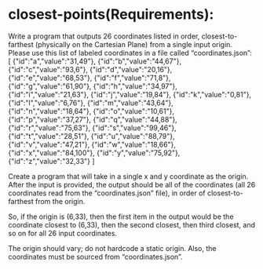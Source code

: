 # closest-points(Requirements):
Write a program that outputs 26 coordinates listed in order, closest-to-farthest (physically on the Cartesian Plane) from a single input origin.
 
Please use this list of labeled coordinates in a file called “coordinates.json”:
[
  {"id":"a","value":"31,49"},
  {"id":"b","value":"44,67"},
  {"id":"c","value":"93,6"},
  {"id":"d","value":"20,16"},
  {"id":"e","value":"68,53"},
  {"id":"f","value":"71,8"},
  {"id":"g","value":"61,90"},
  {"id":"h","value":"34,97"},
  {"id":"i","value":"21,63"},
  {"id":"j","value":"19,84"},
  {"id":"k","value":"0,81"},
  {"id":"l","value":"6,76"},
  {"id":"m","value":"43,64"},
  {"id":"n","value":"18,64"},
  {"id":"o","value":"10,61"},
  {"id":"p","value":"37,27"},
  {"id":"q","value":"44,88"},
  {"id":"r","value":"75,63"},
  {"id":"s","value":"99,46"},
  {"id":"t","value":"28,51"},
  {"id":"u","value":"88,79"},
  {"id":"v","value":"47,21"},
  {"id":"w","value":"18,66"},
  {"id":"x","value":"84,100"},
  {"id":"y","value":"75,92"},
  {"id":"z","value":"32,33"}
]

Create a program that will take in a single x and y coordinate as the origin.  After the input is provided, the output should be all of the coordinates (all 26 coordinates read from the “coordinates.json” file), in order of closest-to-farthest from the origin.

So, if the origin is (6,33), then the first item in the output would be the coordinate closest to (6,33), then the second closest, then third closest, and so on for all 26 input coordinates.

The origin should vary; do not hardcode a static origin.  Also, the coordinates must be sourced from “coordinates.json”.
